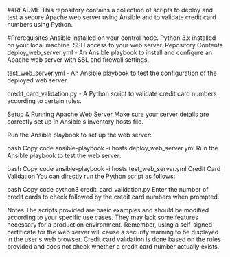 ##README
This repository contains a collection of scripts to deploy and test a secure Apache web server using Ansible and to validate credit card numbers using Python.

#Prerequisites
Ansible installed on your control node.
Python 3.x installed on your local machine.
SSH access to your web server.
Repository Contents
deploy_web_server.yml - An Ansible playbook to install and configure an Apache web server with SSL and firewall settings.

test_web_server.yml - An Ansible playbook to test the configuration of the deployed web server.

credit_card_validation.py - A Python script to validate credit card numbers according to certain rules.

Setup & Running
Apache Web Server
Make sure your server details are correctly set up in Ansible's inventory hosts file.

Run the Ansible playbook to set up the web server:

bash
Copy code
ansible-playbook -i hosts deploy_web_server.yml
Run the Ansible playbook to test the web server:

bash
Copy code
ansible-playbook -i hosts test_web_server.yml
Credit Card Validation
You can directly run the Python script as follows:

bash
Copy code
python3 credit_card_validation.py
Enter the number of credit cards to check followed by the credit card numbers when prompted.

Notes
The scripts provided are basic examples and should be modified according to your specific use cases. They may lack some features necessary for a production environment.
Remember, using a self-signed certificate for the web server will cause a security warning to be displayed in the user's web browser.
Credit card validation is done based on the rules provided and does not check whether a credit card number actually exists.
